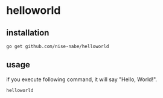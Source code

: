 helloworld
==========

## installation

    go get github.com/nise-nabe/helloworld

## usage

if you execute following command, it will say "Hello, World!".

    helloworld

